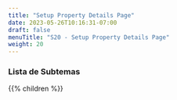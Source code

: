 ```yaml
---
title: "Setup Property Details Page"
date: 2023-05-26T10:16:31-07:00
draft: false
menuTitle: "S20 - Setup Property Details Page"
weight: 20
---
```


### Lista de Subtemas
{{% children  %}}

